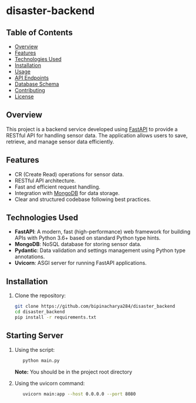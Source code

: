 # disaster-backend

## Table of Contents
- [Overview](#overview)
- [Features](#features)
- [Technologies Used](#technologies-used)
- [Installation](#installation)
- [Usage](#usage)
- [API Endpoints](#api-endpoints)
- [Database Schema](#database-schema)
- [Contributing](#contributing)
- [License](#license)

## Overview
This project is a backend service developed using [FastAPI](https://fastapi.tiangolo.com/) to provide a RESTful API for handling sensor data. The application allows users to save, retrieve, and manage sensor data efficiently.

## Features
- CR (Create Read) operations for sensor data.
- RESTful API architecture.
- Fast and efficient request handling.
- Integration with [MongoDB](https://www.mongodb.com/) for data storage.
- Clear and structured codebase following best practices.

## Technologies Used
- **FastAPI**: A modern, fast (high-performance) web framework for building APIs with Python 3.6+ based on standard Python type hints.
- **MongoDB**: NoSQL database for storing sensor data.
- **Pydantic**: Data validation and settings management using Python type annotations.
- **Uvicorn**: ASGI server for running FastAPI applications.

## Installation
1. Clone the repository:
   ```bash
   git clone https://github.com/bipinacharya284/disaster_backend
   cd disaster_backend
   pip install -r requirements.txt
   ```

## Starting Server
1. Using the script:
   ```bash
      python main.py
   ```
   **Note:** You should be in the project root directory

2. Using the uvicorn command:
   ```bash
      uvicorn main:app --host 0.0.0.0 --port 8080
   ```
   


